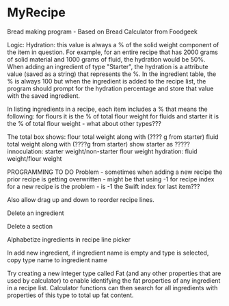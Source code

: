 # MyRecipe

Bread making program - Based on Bread Calculator from Foodgeek

Logic: Hydration: this value is always a % of the solid weight component of the item in question. For example, for an entire recipe that has 2000 grams of solid material and 1000 grams of fluid, the hydration would be 50%. When adding an ingredient of type "Starter", the hydration is a attribute value (saved as a string) that represents the %. In the ingredient table, the % is always 100 but when the ingredient is added to the recipe list, the program should prompt for the hydration percentage and store that value with the saved ingredient.

In listing ingredients in a recipe, each item includes a % that means the following:
    for flours it is the % of total flour weight
    for fluids and starter it is the % of total flour weight
    - what about other types???
    
The total box shows:
    flour total weight along with (???? g from starter)
    fluid total weight along with (????g from starter)
    show starter as ?????
    innoculation: starter weight/non-starter flour weight
    hydration: fluid weight/flour weight
    
PROGRAMMING TO DO
Problem - sometimes when adding a new recipe the prior recipe is getting overwritten - might be that using -1 for recipe index for a new recipe is the problem - is -1 the Swift index for last item???

 Also allow drag up and down to reorder recipe lines.

Delete an ingredient

Delete a section

Alphabetize ingredients in recipe line picker

In add new ingredient, if ingredient name is empty and type is selected, copy type name to ingredient name

Try creating a new integer type called Fat (and any other properties that are used by calculator) to enable identifying the fat properties of any ingredient in a recipe list. Calculator functions can then search for all ingredients with properties of this type to total up fat content.



 
 
 
 

